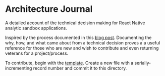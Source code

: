 # Architecture Journal

A detailed account of the technical decision making for React Native analytic sandbox applications.

Inspired by the process documented in this [blog post](http://thinkrelevance.com/blog/2011/11/15/documenting-architecture-decisions). Documenting the why, how, and what came about from a technical decision proves a a useful reference for those who are new and wish to contribute and even returning veterans for a project/process.

To contribute, begin with the [template](000-architecture-decision-record-template.md). Create a new file with a serially-incrementing record number and commit it to this directory.
